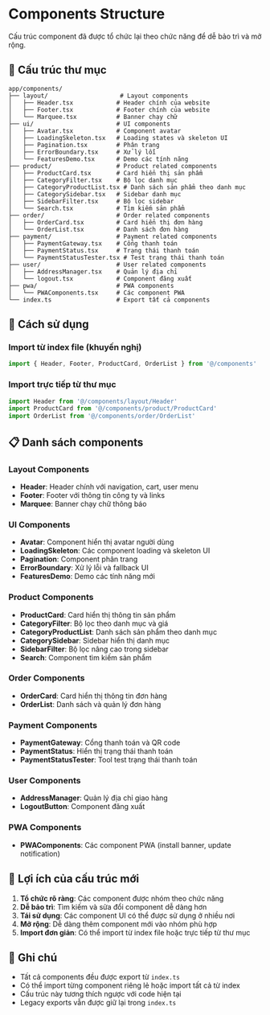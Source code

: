 # Components Structure

Cấu trúc component đã được tổ chức lại theo chức năng để dễ bảo trì và mở rộng.

## 📁 Cấu trúc thư mục

```
app/components/
├── layout/                    # Layout components
│   ├── Header.tsx            # Header chính của website
│   ├── Footer.tsx            # Footer chính của website  
│   └── Marquee.tsx           # Banner chạy chữ
├── ui/                       # UI components
│   ├── Avatar.tsx            # Component avatar
│   ├── LoadingSkeleton.tsx   # Loading states và skeleton UI
│   ├── Pagination.tsx        # Phân trang
│   ├── ErrorBoundary.tsx     # Xử lý lỗi
│   └── FeaturesDemo.tsx      # Demo các tính năng
├── product/                  # Product related components
│   ├── ProductCard.tsx       # Card hiển thị sản phẩm
│   ├── CategoryFilter.tsx    # Bộ lọc danh mục
│   ├── CategoryProductList.tsx # Danh sách sản phẩm theo danh mục
│   ├── CategorySidebar.tsx   # Sidebar danh mục
│   ├── SidebarFilter.tsx     # Bộ lọc sidebar
│   └── Search.tsx            # Tìm kiếm sản phẩm
├── order/                    # Order related components
│   ├── OrderCard.tsx         # Card hiển thị đơn hàng
│   └── OrderList.tsx         # Danh sách đơn hàng
├── payment/                  # Payment related components
│   ├── PaymentGateway.tsx    # Cổng thanh toán
│   ├── PaymentStatus.tsx     # Trạng thái thanh toán
│   └── PaymentStatusTester.tsx # Test trạng thái thanh toán
├── user/                     # User related components
│   ├── AddressManager.tsx    # Quản lý địa chỉ
│   └── logout.tsx            # Component đăng xuất
├── pwa/                      # PWA components
│   └── PWAComponents.tsx     # Các component PWA
└── index.ts                  # Export tất cả components
```

## 🚀 Cách sử dụng

### Import từ index file (khuyến nghị)
```typescript
import { Header, Footer, ProductCard, OrderList } from '@/components'
```

### Import trực tiếp từ thư mục
```typescript
import Header from '@/components/layout/Header'
import ProductCard from '@/components/product/ProductCard'
import OrderList from '@/components/order/OrderList'
```

## 📋 Danh sách components

### Layout Components
- **Header**: Header chính với navigation, cart, user menu
- **Footer**: Footer với thông tin công ty và links
- **Marquee**: Banner chạy chữ thông báo

### UI Components
- **Avatar**: Component hiển thị avatar người dùng
- **LoadingSkeleton**: Các component loading và skeleton UI
- **Pagination**: Component phân trang
- **ErrorBoundary**: Xử lý lỗi và fallback UI
- **FeaturesDemo**: Demo các tính năng mới

### Product Components
- **ProductCard**: Card hiển thị thông tin sản phẩm
- **CategoryFilter**: Bộ lọc theo danh mục và giá
- **CategoryProductList**: Danh sách sản phẩm theo danh mục
- **CategorySidebar**: Sidebar hiển thị danh mục
- **SidebarFilter**: Bộ lọc nâng cao trong sidebar
- **Search**: Component tìm kiếm sản phẩm

### Order Components
- **OrderCard**: Card hiển thị thông tin đơn hàng
- **OrderList**: Danh sách và quản lý đơn hàng

### Payment Components
- **PaymentGateway**: Cổng thanh toán và QR code
- **PaymentStatus**: Hiển thị trạng thái thanh toán
- **PaymentStatusTester**: Tool test trạng thái thanh toán

### User Components
- **AddressManager**: Quản lý địa chỉ giao hàng
- **LogoutButton**: Component đăng xuất

### PWA Components
- **PWAComponents**: Các component PWA (install banner, update notification)

## 🔧 Lợi ích của cấu trúc mới

1. **Tổ chức rõ ràng**: Các component được nhóm theo chức năng
2. **Dễ bảo trì**: Tìm kiếm và sửa đổi component dễ dàng hơn
3. **Tái sử dụng**: Các component UI có thể được sử dụng ở nhiều nơi
4. **Mở rộng**: Dễ dàng thêm component mới vào nhóm phù hợp
5. **Import đơn giản**: Có thể import từ index file hoặc trực tiếp từ thư mục

## 📝 Ghi chú

- Tất cả components đều được export từ `index.ts`
- Có thể import từng component riêng lẻ hoặc import tất cả từ index
- Cấu trúc này tương thích ngược với code hiện tại
- Legacy exports vẫn được giữ lại trong `index.ts`
